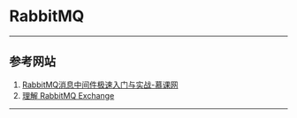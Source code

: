 # RabbitMQ

---
## 参考网站
1. [RabbitMQ消息中间件极速入门与实战-慕课网](https://www.imooc.com/learn/1042)
2. [理解 RabbitMQ Exchange](https://blog.csdn.net/y4x5M0nivSrJaY3X92c/article/details/80416996)
---